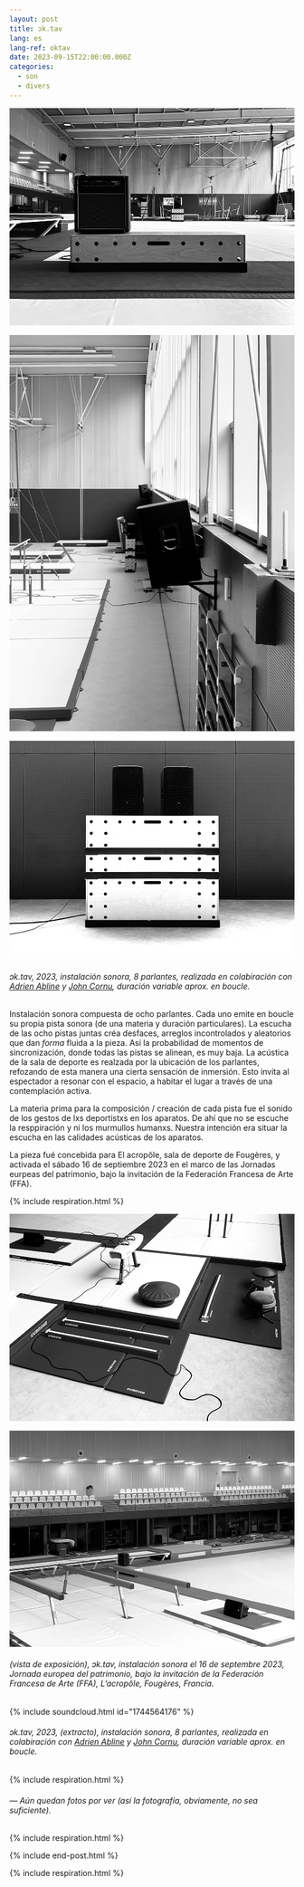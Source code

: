 ```yaml
---
layout: post
title: ɔk.tav
lang: es
lang-ref: oktav
date: 2023-09-15T22:00:00.000Z
categories:
  - son
  - divers
---
```


![](/imgs/octav11_UP.jpg)

![](/imgs/octav1_UP.jpg)

![](/imgs/octav15_UP.jpg)

###### *ɔk.tav*, 2023, instalación sonora, 8 parlantes, realizada en colabiración con [Adrien Abline](http://ablineadrien.com/) y [John Cornu](https://www.johncornu.com/), duración variable aprox. en boucle.

Instalación sonora compuesta de ocho parlantes. Cada uno emite en boucle su propia pista sonora (de una materia y duración particulares). La escucha de las ocho pistas juntas créa desfaces, arreglos incontrolados y aleatorios que dan *forma* fluida a la pieza. Así la probabilidad de momentos de sincronización, donde todas las pistas se alinean, es muy baja. La acústica de la sala de deporte es realzada por la ubicación de los parlantes, refozando de esta manera una cierta sensación de inmersión. Esto invita al espectador a resonar con el espacio, a habitar el lugar a través de una contemplación activa.

La materia prima para la composición / creación de cada pista fue el sonido de los gestos de lxs deportistxs en los aparatos. De ahí que no se escuche la resppiración y ni los murmullos humanxs. Nuestra intención era situar la escucha en las calidades acústicas de los aparatos.

La pieza fué concebida para El acropôle, sala de deporte de Fougères, y activada el sábado 16 de septiembre 2023 en el marco de las Jornadas eurpeas del patrimonio, bajo la invitación de la Federación Francesa de Arte (FFA).

{% include respiration.html %}

![](/imgs/octav4_UP.jpg)

![](/imgs/octav3_UP.JPEG)

###### (vista de exposición), *ɔk.tav*, instalación sonora el 16 de septembre 2023, Jornada europea del patrimonio, bajo la invitación de la Federación Francesa de Arte (FFA), L’acropôle, Fougères, Francia.

{% include soundcloud.html id="1744564176" %}

###### *ɔk.tav*, 2023, (extracto), instalación sonora, 8 parlantes, realizada en colabiración con [Adrien Abline](http://ablineadrien.com/) y [John Cornu](https://www.johncornu.com/), duración variable aprox. en boucle.

{% include respiration.html %}

###### — *Aún quedan fotos por ver (así la fotografía, obviamente, no sea suficiente).*

{% include respiration.html %}

{% include end-post.html %}

{% include respiration.html %}
